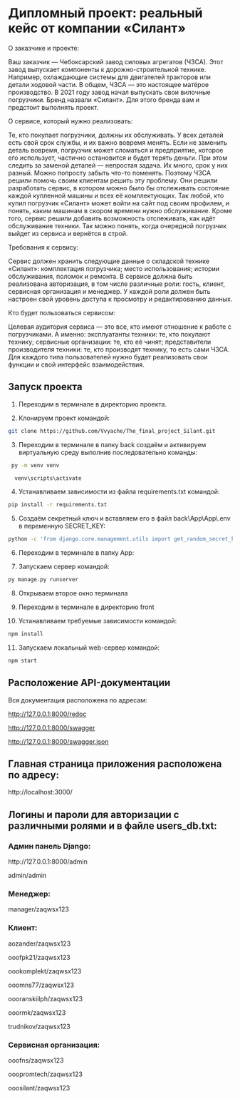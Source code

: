 <h1> Дипломный проект: реальный кейс от компании «Силант» </h1>

О заказчике и проекте:

Ваш заказчик — Чебоксарский завод силовых агрегатов (ЧЗСА). Этот завод выпускает компоненты к дорожно-строительной 
технике. Например, охлаждающие системы для двигателей тракторов или детали ходовой части. В общем, ЧЗСА — это настоящее 
матёрое производство.
В 2021 году завод начал выпускать свои вилочные погрузчики. Бренд назвали «Силант». Для этого бренда вам и предстоит
выполнять проект.

О сервисе, который нужно реализовать:

Те, кто покупает погрузчики, должны их обслуживать. У всех деталей есть свой срок службы, и их важно вовремя менять. 
Если не заменить деталь вовремя, погрузчик может сломаться и предприятие, которое его использует, 
частично остановится и будет терять деньги.
При этом следить за заменой деталей — непростая задача. Их много, срок у них разный. Можно попросту забыть что-то поменять. 
Поэтому ЧЗСА решили помочь своим клиентам решить эту проблему.
Они решили разработать сервис, в котором можно было бы отслеживать состояние каждой купленной машины и всех её комплектующих. 
Так любой, кто купил погрузчик «Силант» может войти на сайт под своим профилем, и понять, каким машинам в скором времени нужно обслуживание.
Кроме того, сервис решили добавить возможность отслеживать, как идёт обслуживание техники. Так можно понять,
когда очередной погрузчик выйдет из сервиса и вернётся в строй.

Требования к сервису:

Сервис должен хранить следующие данные о складской технике «Силант»:
комплектация погрузчика;
место использования;
истории обслуживания, поломок и ремонта.
В сервисе должна быть реализована авторизация, в том числе различные роли: гость, клиент, сервисная организация и менеджер. 
У каждой роли должен быть настроен свой уровень доступа к просмотру и редактированию данных.

Кто будет пользоваться сервисом:

Целевая аудитория сервиса — это все, кто имеют отношение к работе с погрузчиками. А именно:
эксплуатанты техники: те, кто покупают технику;
сервисные организации: те, кто её чинят;
представители производителя техники: те, кто производят технику, то есть сами ЧЗСА.
Для каждого типа пользователей нужно будет реализовать свои функции и свой интерфейс взаимодействия.


<h2>Запуск проекта</h2>

1. Переходим в терминале в директорию проекта.

2. Клонируем проект командой:
```bash
git clone https://github.com/Vvyache/The_final_project_Silant.git
```
3. Переходим в терминале в папку back создаём и активируем виртуальную среду выполнив последовательно команды:
 ```bash 
  py -m venv venv
  ```
```bash 
  venv\scripts\activate
  ```

4. Устанавливаем зависимости из файла requirements.txt командой:
```bash
pip install -r requirements.txt
````
5. Создаём секретный ключ и вставляем его в файл back\App\App\\.env в переменную SECRET_KEY:
```bash
python -c 'from django.core.management.utils import get_random_secret_key; print(get_random_secret_key())'
````
6. Переходим в терминале в папку App:

7. Запускаем сервер командой:
```bash
py manage.py runserver
````

8. Открываем второе окно терминала

9. Переходим в терминале в директорию front

10. Устанавливаем требуемые зависимости командой:
```bash
npm install
```
11. Запускаем локальный web-сервер командой:
```bash
npm start
```

<h2>Расположение API-документации</h2>

Вся документация расположена по адресам:

http://127.0.0.1:8000/redoc

http://127.0.0.1:8000/swagger

http://127.0.0.1:8000/swagger.json

<h2>Главная страница приложения расположена по адресу:</h2>
http://localhost:3000/


<h2>Логины и пароли для авторизации с различными ролями и в файле users_db.txt:</h2>

<h3>Админ панель Django:</h3>
http://127.0.0.1:8000/admin

admin/admin


<h3>Менеджер:</h3>

manager/zaqwsx123


<h3>Клиент:</h3>

aozander/zaqwsx123

ooofpk21/zaqwsx123

oookomplekt/zaqwsx123

ooomns77/zaqwsx123

oooranskiilph/zaqwsx123

ooormk/zaqwsx123

trudnikov/zaqwsx123


<h3>Сервисная организация:</h3>

ooofns/zaqwsx123

ooopromtech/zaqwsx123

ooosilant/zaqwsx123
